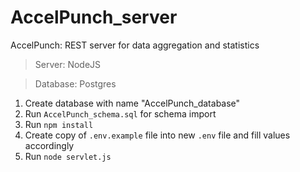 # AccelPunch_server
AccelPunch: REST server for data aggregation and statistics

> Server: NodeJS

>Database: Postgres

1. Create database with name "AccelPunch_database"
2. Run `AccelPunch_schema.sql` for schema import
3. Run `npm install`
4. Create copy of `.env.example` file into new `.env` file and fill values  accordingly
4. Run `node servlet.js`
